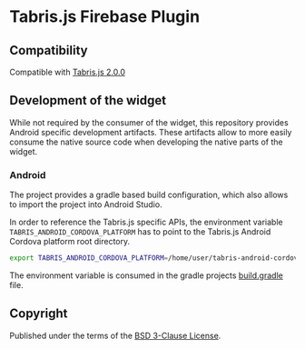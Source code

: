 # Tabris.js Firebase Plugin

## Compatibility

Compatible with [Tabris.js 2.0.0](https://github.com/eclipsesource/tabris-js/releases/tag/v2.0.0)

## Development of the widget

While not required by the consumer of the widget, this repository provides Android specific development artifacts. These artifacts allow to more easily consume the native source code when developing the native parts of the widget.

### Android

The project provides a gradle based build configuration, which also allows to import the project into Android Studio.

In order to reference the Tabris.js specific APIs, the environment variable `TABRIS_ANDROID_CORDOVA_PLATFORM` has to point to the Tabris.js Android Cordova platform root directory.

```bash
export TABRIS_ANDROID_CORDOVA_PLATFORM=/home/user/tabris-android-cordova
```
 The environment variable is consumed in the gradle projects [build.gradle](plugin/project/android/build.gradle) file.

## Copyright

Published under the terms of the [BSD 3-Clause License](LICENSE).
